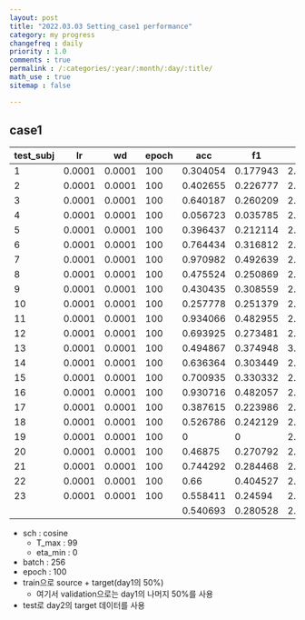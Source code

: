 ```yaml
---
layout: post
title: "2022.03.03 Setting_case1 performance"
category: my progress
changefreq : daily
priority : 1.0
comments : true
permalink : /:categories/:year/:month/:day/:title/
math_use : true
sitemap : false

---
```


## case1

| test_subj | lr     | wd     | epoch | acc      | f1       | loss     |
| --------- | ------ | ------ | ----- | -------- | -------- | -------- |
| 1         | 0.0001 | 0.0001 | 100   | 0.304054 | 0.177943 | 2.156146 |
| 2         | 0.0001 | 0.0001 | 100   | 0.402655 | 0.226777 | 2.159055 |
| 3         | 0.0001 | 0.0001 | 100   | 0.640187 | 0.260209 | 2.148428 |
| 4         | 0.0001 | 0.0001 | 100   | 0.056723 | 0.035785 | 2.141319 |
| 5         | 0.0001 | 0.0001 | 100   | 0.396437 | 0.212114 | 2.296477 |
| 6         | 0.0001 | 0.0001 | 100   | 0.764434 | 0.316812 | 2.110846 |
| 7         | 0.0001 | 0.0001 | 100   | 0.970982 | 0.492639 | 2.101663 |
| 8         | 0.0001 | 0.0001 | 100   | 0.475524 | 0.250869 | 2.162916 |
| 9         | 0.0001 | 0.0001 | 100   | 0.430435 | 0.308559 | 2.173156 |
| 10        | 0.0001 | 0.0001 | 100   | 0.257778 | 0.251379 | 2.309079 |
| 11        | 0.0001 | 0.0001 | 100   | 0.934066 | 0.482955 | 2.110539 |
| 12        | 0.0001 | 0.0001 | 100   | 0.693925 | 0.273481 | 2.081355 |
| 13        | 0.0001 | 0.0001 | 100   | 0.494867 | 0.374948 | 3.483105 |
| 14        | 0.0001 | 0.0001 | 100   | 0.636364 | 0.303449 | 2.064162 |
| 15        | 0.0001 | 0.0001 | 100   | 0.700935 | 0.330332 | 2.120333 |
| 16        | 0.0001 | 0.0001 | 100   | 0.930716 | 0.482057 | 2.065697 |
| 17        | 0.0001 | 0.0001 | 100   | 0.387615 | 0.223986 | 2.137435 |
| 18        | 0.0001 | 0.0001 | 100   | 0.526786 | 0.242129 | 2.130638 |
| 19        | 0.0001 | 0.0001 | 100   | 0        | 0        | 2.200773 |
| 20        | 0.0001 | 0.0001 | 100   | 0.46875  | 0.270792 | 2.158915 |
| 21        | 0.0001 | 0.0001 | 100   | 0.744292 | 0.284468 | 2.109708 |
| 22        | 0.0001 | 0.0001 | 100   | 0.66     | 0.404527 | 2.117186 |
| 23        | 0.0001 | 0.0001 | 100   | 0.558411 | 0.24594  | 2.160516 |
|           |        |        |       | 0.540693 | 0.280528 | 2.204324 |

- sch : cosine
  - T_max : 99
  - eta_min : 0
- batch : 256
- epoch : 100
- train으로 source + target(day1의 50%) 
  - 여기서 validation으로는 day1의 나머지 50%를 사용
- test로 day2의 target 데이터를 사용
